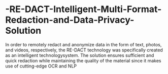 # -RE-DACT-Intelligent-Multi-Format-Redaction-and-Data-Privacy-Solution
In order to remotely redact and anonymize data in the form of text, photos, and videos, respectively, the RE-DACT technology was specifically created as an intelligent technologysystem. The solution ensures sufficient and quick redaction while maintaining the quality of the material since it makes use of cutting-edge OCR and NLP 
